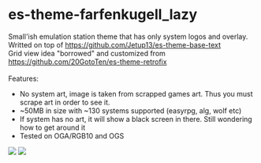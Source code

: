# es-theme-farfenkugell_lazy
Small'ish emulation station theme that has only system logos and overlay. <br>
Writted on top of https://github.com/Jetup13/es-theme-base-text <br>
Grid view idea "borrowed" and customized from https://github.com/20GotoTen/es-theme-retrofix <br>
 <br>
Features:
- No system art, image is taken from scrapped games art. Thus you must scrape art in order to see it.
- ~50MB in size with ~130 systems supported (easyrpg, alg, wolf etc)
- If system has no art, it will show a black screen in there. Still wondering how to get around it
- Tested on OGA/RGB10 and OGS

<img src="https://i.imgur.com/td0u6hO.jpg"></a>
<img src="https://i.imgur.com/5I1P7oE.jpg"></a>

